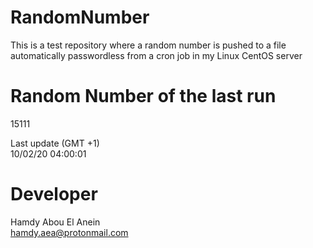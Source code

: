 # RandomNumber    
This is a test repository where a random number is pushed to a file automatically passwordless from a cron job in my Linux CentOS server    
# Random Number of the last run   
15111
      
Last update (GMT +1)    
10/02/20 04:00:01
# Developer    
Hamdy Abou El Anein   
hamdy.aea@protonmail.com
